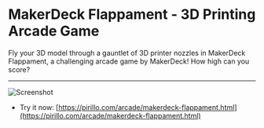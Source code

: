 
# MakerDeck Flappament - 3D Printing Arcade Game

Fly your 3D model through a gauntlet of 3D printer nozzles in MakerDeck Flappament, a challenging arcade game by MakerDeck! How high can you score?

---

![Screenshot](https://github.com/ChrisPirillo/makerdeck-flappament/blob/main/assets/screenshot.png?raw=true)

* Try it now: [https://pirillo.com/arcade/makerdeck-flappament.html](https://pirillo.com/arcade/makerdeck-flappament.html)
